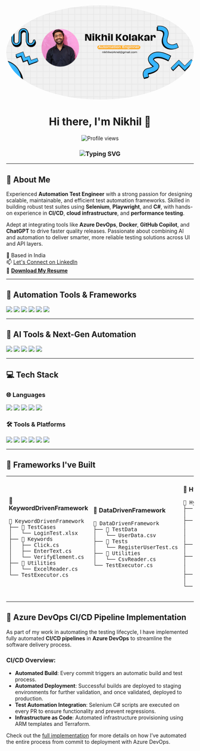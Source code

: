<!-- Header Section -->

<p align="center">
  <img src="https://github.com/NikhilKolapkar/NikhilKolapkar/blob/19bb08f86002124424a4c0c8c16bd175edee3811/NIKHIL%20KOLAPKAR.png" alt="Nikhil Kolapkar" width="1280" style="border-radius: 50%;" />
</p>

<h1 align="center">Hi there, I'm Nikhil 👋</h1>
<p align="center">
  <img src="https://komarev.com/ghpvc/?username=NikhilKolapkar&label=Profile%20views&color=0e75b6&style=flat" alt="Profile views" />
</p>

<h3 align="center">
  <img src="https://readme-typing-svg.demolab.com?font=Fira+Code&size=22&pause=1000&color=36BCF7&center=true&vCenter=true&width=600&lines=Automation+Test+Engineer+%7C+C%23+%7C+Selenium+%7C+Playwright+%7C+CI%2FCD+%7C+AI+in+Testing" alt="Typing SVG" />
</h3>

---

## 💫 About Me

Experienced **Automation Test Engineer** with a strong passion for designing scalable, maintainable, and efficient test automation frameworks. Skilled in building robust test suites using **Selenium**, **Playwright**, and **C#**, with hands-on experience in **CI/CD**, **cloud infrastructure**, and **performance testing**.

Adept at integrating tools like **Azure DevOps**, **Docker**, **GitHub Copilot**, and **ChatGPT** to drive faster quality releases. Passionate about combining AI and automation to deliver smarter, more reliable testing solutions across UI and API layers.

📍 Based in India  
📫 [Let's Connect on LinkedIn](https://www.linkedin.com/in/nikhilkolapkar/)  
📄 [**Download My Resume**](https://github.com/NikhilKolapkar/NikhilKolapkar/blob/6532460ba35abcae4d5fbdc0efdac2db234b52e4/Nikhil%20Kolapkar.pdf)

---

## 🧪 Automation Tools & Frameworks

<p align="left">
  <img src="https://img.shields.io/badge/selenium-%23009639.svg?style=for-the-badge&logo=selenium&logoColor=white"/>
  <img src="https://img.shields.io/badge/testng-%23FF6C37.svg?style=for-the-badge&logo=testng&logoColor=white"/>
  <img src="https://img.shields.io/badge/cucumber-%23327A4F.svg?style=for-the-badge&logo=cucumber&logoColor=white"/>
  <img src="https://img.shields.io/badge/playwright-%23121011.svg?style=for-the-badge&logo=playwright&logoColor=green"/>
  <img src="https://img.shields.io/badge/postman-%23FF6C37.svg?style=for-the-badge&logo=postman&logoColor=white"/>
  <img src="https://img.shields.io/badge/rest%20assured-00C7B7?style=for-the-badge&logo=swagger&logoColor=white"/>
</p>

---

## 🧠 AI Tools & Next-Gen Automation

<p align="left">
  <img src="https://img.shields.io/badge/ChatGPT-00A67E?style=for-the-badge&logo=openai&logoColor=white"/>
  <img src="https://img.shields.io/badge/GitHub%20Copilot-22272E?style=for-the-badge&logo=github&logoColor=white"/>
  <img src="https://img.shields.io/badge/k6-%23000000.svg?style=for-the-badge&logo=k6&logoColor=white"/>
  <img src="https://img.shields.io/badge/apache%20jmeter-D22128?style=for-the-badge&logo=apachejmeter&logoColor=white"/>
  <img src="https://img.shields.io/badge/Allure%20Reports-%235C2D91.svg?style=for-the-badge"/>
</p>

---

## 💻 Tech Stack

### 🌐 Languages

<p align="left">
  <img src="https://img.shields.io/badge/c%23-%23239120.svg?style=for-the-badge&logo=csharp&logoColor=white"/>
  <img src="https://img.shields.io/badge/java-%23ED8B00.svg?style=for-the-badge&logo=openjdk&logoColor=white"/>
  <img src="https://img.shields.io/badge/javascript-%23323330.svg?style=for-the-badge&logo=javascript&logoColor=%23F7DF1E"/>
  <img src="https://img.shields.io/badge/html5-%23E34F26.svg?style=for-the-badge&logo=html5&logoColor=white"/>
  <img src="https://img.shields.io/badge/.NET-5C2D91?style=for-the-badge&logo=.net&logoColor=white"/>
</p>

### 🛠 Tools & Platforms

<p align="left">
  <img src="https://img.shields.io/badge/azure%20devops-%230072C6.svg?style=for-the-badge&logo=azuredevops&logoColor=white"/>
  <img src="https://img.shields.io/badge/docker-%230db7ed.svg?style=for-the-badge&logo=docker&logoColor=white"/>
  <img src="https://img.shields.io/badge/jira-%230A0FFF.svg?style=for-the-badge&logo=jira&logoColor=white"/>
  <img src="https://img.shields.io/badge/github-%23121011.svg?style=for-the-badge&logo=github&logoColor=white"/>
  <img src="https://img.shields.io/badge/maven-%23C71A36.svg?style=for-the-badge&logo=apachemaven&logoColor=white"/>
  <img src="https://img.shields.io/badge/sqlite-%2307405e.svg?style=for-the-badge&logo=sqlite&logoColor=white"/>
</p>

---

## 🧱 Frameworks I've Built

<table>
  <tr>
    <td>
      <h3>📁 KeywordDrivenFramework</h3>
      <pre>
📁 KeywordDrivenFramework
├── 📁 TestCases
│   └── LoginTest.xlsx
├── 📁 Keywords
│   ├── Click.cs
│   ├── EnterText.cs
│   └── VerifyElement.cs
├── 📁 Utilities
│   └── ExcelReader.cs
└── TestExecutor.cs
      </pre>
    </td>
    <td>
      <h3>📁 DataDrivenFramework</h3>
      <pre>
📁 DataDrivenFramework
├── 📁 TestData
│   └── UserData.csv
├── 📁 Tests
│   └── RegisterUserTest.cs
├── 📁 Utilities
│   └── CsvReader.cs
└── TestExecutor.cs
      </pre>
    </td>
    <td>
      <h3>📁 HybridFramework</h3>
      <pre>
📁 HybridFramework
├── 📁 TestCases
│   └── AddUserTest.xlsx
├── 📁 Keywords
│   ├── Click.cs
│   ├── EnterText.cs
│   └── VerifyElement.cs
├── 📁 TestData
│   └── Users.csv
├── 📁 Utilities
│   ├── CsvReader.cs
│   └── ExcelReader.cs
├── 📁 Config
│   └── config.json
└── HybridExecutor.cs
      </pre>
    </td>
  </tr>
</table>

## 🚀 Azure DevOps CI/CD Pipeline Implementation

As part of my work in automating the testing lifecycle, I have implemented fully automated **CI/CD pipelines** in **Azure DevOps** to streamline the software delivery process.

### CI/CD Overview:
- **Automated Build**: Every commit triggers an automatic build and test process.
- **Automated Deployment**: Successful builds are deployed to staging environments for further validation, and once validated, deployed to production.
- **Test Automation Integration**: Selenium C# scripts are executed on every PR to ensure functionality and prevent regressions.
- **Infrastructure as Code**: Automated infrastructure provisioning using ARM templates and Terraform.

Check out the [full implementation](link-to-repository) for more details on how I’ve automated the entire process from commit to deployment with Azure DevOps.
